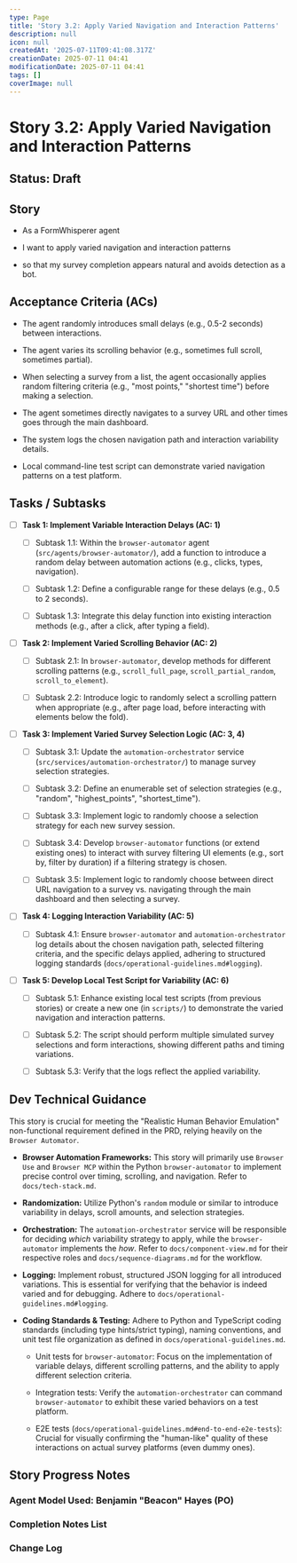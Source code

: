 ```yaml
---
type: Page
title: 'Story 3.2: Apply Varied Navigation and Interaction Patterns'
description: null
icon: null
createdAt: '2025-07-11T09:41:08.317Z'
creationDate: 2025-07-11 04:41
modificationDate: 2025-07-11 04:41
tags: []
coverImage: null
---
```


# Story 3.2: Apply Varied Navigation and Interaction Patterns

## Status: Draft

## Story

- As a FormWhisperer agent

- I want to apply varied navigation and interaction patterns

- so that my survey completion appears natural and avoids detection as a bot.

## Acceptance Criteria (ACs)

- The agent randomly introduces small delays (e.g., 0.5-2 seconds) between interactions.

- The agent varies its scrolling behavior (e.g., sometimes full scroll, sometimes partial).

- When selecting a survey from a list, the agent occasionally applies random filtering criteria (e.g., "most points," "shortest time") before making a selection.

- The agent sometimes directly navigates to a survey URL and other times goes through the main dashboard.

- The system logs the chosen navigation path and interaction variability details.

- Local command-line test script can demonstrate varied navigation patterns on a test platform.

## Tasks / Subtasks

- [ ] **Task 1: Implement Variable Interaction Delays (AC: 1)**

    - [ ] Subtask 1.1: Within the `browser-automator` agent (`src/agents/browser-automator/`), add a function to introduce a random delay between automation actions (e.g., clicks, types, navigation).

    - [ ] Subtask 1.2: Define a configurable range for these delays (e.g., 0.5 to 2 seconds).

    - [ ] Subtask 1.3: Integrate this delay function into existing interaction methods (e.g., after a click, after typing a field).

- [ ] **Task 2: Implement Varied Scrolling Behavior (AC: 2)**

    - [ ] Subtask 2.1: In `browser-automator`, develop methods for different scrolling patterns (e.g., `scroll_full_page`, `scroll_partial_random`, `scroll_to_element`).

    - [ ] Subtask 2.2: Introduce logic to randomly select a scrolling pattern when appropriate (e.g., after page load, before interacting with elements below the fold).

- [ ] **Task 3: Implement Varied Survey Selection Logic (AC: 3, 4)**

    - [ ] Subtask 3.1: Update the `automation-orchestrator` service (`src/services/automation-orchestrator/`) to manage survey selection strategies.

    - [ ] Subtask 3.2: Define an enumerable set of selection strategies (e.g., "random", "highest_points", "shortest_time").

    - [ ] Subtask 3.3: Implement logic to randomly choose a selection strategy for each new survey session.

    - [ ] Subtask 3.4: Develop `browser-automator` functions (or extend existing ones) to interact with survey filtering UI elements (e.g., sort by, filter by duration) if a filtering strategy is chosen.

    - [ ] Subtask 3.5: Implement logic to randomly choose between direct URL navigation to a survey vs. navigating through the main dashboard and then selecting a survey.

- [ ] **Task 4: Logging Interaction Variability (AC: 5)**

    - [ ] Subtask 4.1: Ensure `browser-automator` and `automation-orchestrator` log details about the chosen navigation path, selected filtering criteria, and the specific delays applied, adhering to structured logging standards (`docs/operational-guidelines.md#logging`).

- [ ] **Task 5: Develop Local Test Script for Variability (AC: 6)**

    - [ ] Subtask 5.1: Enhance existing local test scripts (from previous stories) or create a new one (in `scripts/`) to demonstrate the varied navigation and interaction patterns.

    - [ ] Subtask 5.2: The script should perform multiple simulated survey selections and form interactions, showing different paths and timing variations.

    - [ ] Subtask 5.3: Verify that the logs reflect the applied variability.

## Dev Technical Guidance

This story is crucial for meeting the "Realistic Human Behavior Emulation" non-functional requirement defined in the PRD, relying heavily on the `Browser Automator`.

- **Browser Automation Frameworks:** This story will primarily use `Browser Use` and `Browser MCP` within the Python `browser-automator` to implement precise control over timing, scrolling, and navigation. Refer to `docs/tech-stack.md`.

- **Randomization:** Utilize Python's `random` module or similar to introduce variability in delays, scroll amounts, and selection strategies.

- **Orchestration:** The `automation-orchestrator` service will be responsible for deciding *which* variability strategy to apply, while the `browser-automator` implements the *how*. Refer to `docs/component-view.md` for their respective roles and `docs/sequence-diagrams.md` for the workflow.

- **Logging:** Implement robust, structured JSON logging for all introduced variations. This is essential for verifying that the behavior is indeed varied and for debugging. Adhere to `docs/operational-guidelines.md#logging`.

- **Coding Standards & Testing:** Adhere to Python and TypeScript coding standards (including type hints/strict typing), naming conventions, and unit test file organization as defined in `docs/operational-guidelines.md`.

    - Unit tests for `browser-automator`: Focus on the implementation of variable delays, different scrolling patterns, and the ability to apply different selection criteria.

    - Integration tests: Verify the `automation-orchestrator` can command `browser-automator` to exhibit these varied behaviors on a test platform.

    - E2E tests (`docs/operational-guidelines.md#end-to-end-e2e-tests`): Crucial for visually confirming the "human-like" quality of these interactions on actual survey platforms (even dummy ones).

## Story Progress Notes

### Agent Model Used: Benjamin "Beacon" Hayes (PO)

### Completion Notes List

### Change Log


